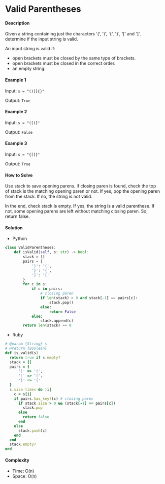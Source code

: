 # Valid Parentheses

#### Description

Given a string containing just the characters '(', ')', '{', '}', '[' and ']', determine if the input string is valid.

An input string is valid if:

- open brackets must be closed by the same type of brackets.
- open brackets must be closed in the correct order.
- an empty string.

#### Example 1
Input: `s = "()[]{}"`

Output: `True`

#### Example 2
Input: `s = "([)]"`

Output: `False`

#### Example 3
Input: `s = "{[]}"`

Output: `True`

#### How to Solve

Use stack to save opening parens.
If closing paren is found, check the top of stack is the matching opening paren or not. If yes, pop the opening paren from the stack. If no, the string is not valid.

In the end, check stack is empty. If yes, the string is a valid parenthese. If not, some opening parens are left without matching closing paren. So, return false.


#### Solution
- Python

```python
class ValidParentheses:
    def isValid(self, s: str) -> bool:
        stack = []
        pairs = {
            ')': '(',
            '}': '{',
            ']': '['
        }
        for c in s:
            if c in pairs:
                # closing paren
                if len(stack) > 0 and stack[-1] == pairs[c]:
                    stack.pop()
                else:
                    return False
            else:
                stack.append(c)
        return len(stack) == 0
```

- Ruby

```ruby
# @param {String} s
# @return {Boolean}
def is_valid(s)
  return true if s.empty?
  stack = []
  pairs = {
      ')' => '(',
      ']' => '[',
      '}' => '{'
  }
  s.size.times do |i|
    c = s[i]
    if pairs.has_key?(c) # closing paren
      if stack.size > 0 && (stack[-1] == pairs[c])
        stack.pop
      else
        return false
      end
    else
      stack.push(c)
    end
  end
  stack.empty?
end
```

#### Complexity
- Time: O(n)
- Space: O(n)